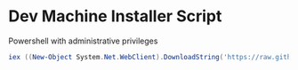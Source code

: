 # Dev Machine Installer Script


Powershell with administrative privileges
```powershell
iex ((New-Object System.Net.WebClient).DownloadString('https://raw.githubusercontent.com/kellerfabian/boxstarter/main/installDevbox.ps1'))
```
